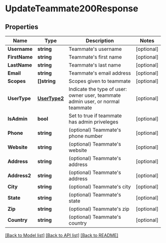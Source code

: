 # UpdateTeammate200Response

## Properties

Name | Type | Description | Notes
------------ | ------------- | ------------- | -------------
**Username** | **string** | Teammate's username |[optional] 
**FirstName** | **string** | Teammate's first name |[optional] 
**LastName** | **string** | Teammate's last name |[optional] 
**Email** | **string** | Teammate's email address |[optional] 
**Scopes** | **[]string** | Scopes given to teammate |[optional] 
**UserType** | [**UserType2**](UserType2.md) | Indicate the type of user: owner user, teammate admin user, or normal teammate |[optional] 
**IsAdmin** | **bool** | Set to true if teammate has admin priveleges |[optional] 
**Phone** | **string** | (optional) Teammate's phone number |[optional] 
**Website** | **string** | (optional) Teammate's website |[optional] 
**Address** | **string** | (optional) Teammate's address |[optional] 
**Address2** | **string** | (optional) Teammate's address |[optional] 
**City** | **string** | (optional) Teammate's city |[optional] 
**State** | **string** | (optional) Teammate's state |[optional] 
**Zip** | **string** | (optional) Teammate's zip |[optional] 
**Country** | **string** | (optional) Teammate's country |[optional] 

[[Back to Model list]](../README.md#documentation-for-models) [[Back to API list]](../README.md#documentation-for-api-endpoints) [[Back to README]](../README.md)


